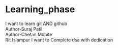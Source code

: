 # Learning_phase
I want to learn git AND github<br>
Author-Suraj Patil<br>
Author-Chetan Mohite<br>
Rit Islampur 
I want to Complete dsa with dedication

